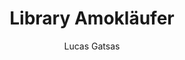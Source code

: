 ---
title: "Library Amokläufer"
github: https://github.com/SpaceG/library
demo: http://lucasgatsas.ch
author: Lucas Gatsas
ssg:
  - Jekyll
cms:
  - No Cms
---